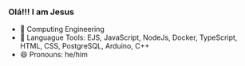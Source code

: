 ### Olá!!! I am Jesus 

- 🔭 Computing Engineering
- 🌱 Languague Tools: EJS, JavaScript, NodeJs, Docker, TypeScript, HTML, CSS, PostgreSQL, Arduino, C++
- 😄 Pronouns: he/him
